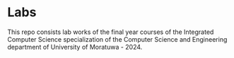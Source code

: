 # Labs
This repo consists lab works of the final year courses of the Integrated Computer Science specialization of the Computer Science and Engineering department of University of Moratuwa - 2024.